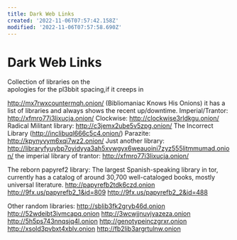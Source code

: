 ```yaml
---
title: Dark Web Links
created: '2022-11-06T07:57:42.158Z'
modified: '2022-11-06T07:57:58.690Z'
---
```


# Dark Web Links

Collection of libraries on the <darknet>      
apologies for the pl3bbit spacing,if it creeps in


http://mx7rwxcountermqh.onion/ (Bibliomaniac Knows His Onions) it has a list of libraries and always shows the recent up/downtime.
Imperial/Trantor: http://xfmro77i3lixucja.onion/ 
Clockwise: http://clockwise3rldkgu.onion/ 
Radical Militant library:                 http://c3jemx2ube5v5zpg.onion/
The Incorrect Library (http://inclibuql666c5c4.onion/)
Parazite: http://kpynyvym6xqi7wz2.onion/
Just another library: 
http://libraryfyuybp7oyidyya3ah5xvwgyx6weauoini7zyz555litmmumad.onion/
the imperial library of trantor: http://xfmro77i3lixucja.onion/

The reborn papyref2 library: The largest Spanish-speaking library in tor, currently has a catalog of around 30,700 well-cataloged books, mostly universal literature.
http://papyrefb2tdk6czd.onion
http://9fx.us/papyrefb2_1&id=809
http://9fx.us/papyrefb2_2&id=488

Other random libraries:
http://sblib3fk2gryb46d.onion
http://52wdeibt3ivmcapq.onion
http://3wcwjjnuvjyazeza.onion
http://5h5ps743nnqsjq4l.onion
http://genotypeinczgrxr.onion
http://xsold3pvbxt4xblv.onion
http://fb2lib3argrtulnw.onion

